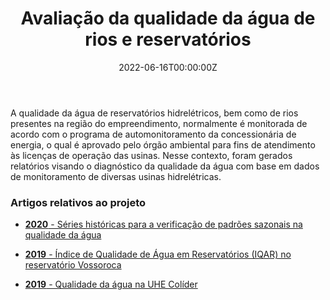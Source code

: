 ﻿---
date: "2022-06-16T00:00:00Z"
external_link: ""
image:
  caption: Lactec
  focal_point: "Center"
  placement: 1
links:
- icon: file-lines
  icon_pack: far
  name: Artigo 1
  url: '../../publication/iqar_vossoroca_2019/'
- icon: file-lines
  icon_pack: far
  name: Artigo 2
  url: '../../publication/colider_2019/'
- icon: file-lines
  icon_pack: far
  name: Artigo 3
  url: '../../publication/series_historicas_vossoroca_2020/'
summary: 
tags:
- Qualidade da água
- Lactec
- Finalizado
title: Avaliação da qualidade da água de rios e reservatórios
url_code: ""
url_pdf: ""
url_slides: ""
url_video: ""


show_date: false
share: false
profile: true
pager: false
---

A qualidade da água de reservatórios hidrelétricos, bem como de rios presentes na região do empreendimento, normalmente é monitorada de acordo com o programa de automonitoramento da concessionária de energia, o qual é aprovado pelo órgão ambiental para fins de atendimento às licenças de operação das usinas. Nesse contexto, foram gerados relatórios visando o diagnóstico da qualidade da água com base em dados de monitoramento de diversas usinas hidrelétricas.

### Artigos relativos ao projeto

- [**2020** - Séries históricas para a verificação de padrões sazonais na qualidade da água](../../publication/series_historicas_vossoroca_2020/)

- [**2019** - Índice de Qualidade de Água em Reservatórios (IQAR) no reservatório Vossoroca](../../publication/iqar_vossoroca_2019/)

- [**2019** - Qualidade da água na UHE Colíder](../../publication/colider_2019/)

